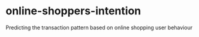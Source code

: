 # online-shoppers-intention
Predicting the transaction pattern based on online shopping user behaviour

